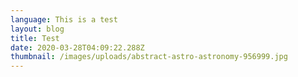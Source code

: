 ```yaml
---
language: This is a test
layout: blog
title: Test
date: 2020-03-28T04:09:22.288Z
thumbnail: /images/uploads/abstract-astro-astronomy-956999.jpg
---
```

